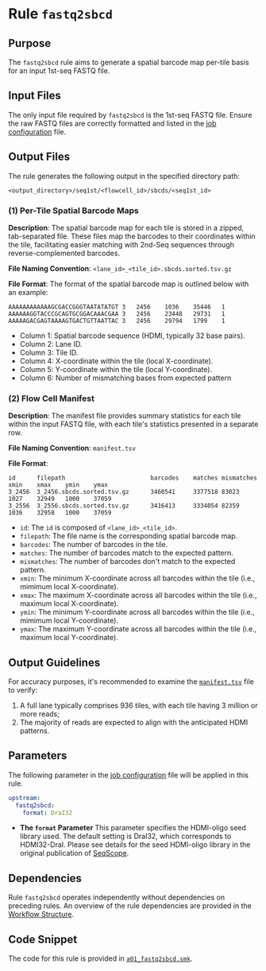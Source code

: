 # Rule `fastq2sbcd`

## Purpose
The `fastq2sbcd` rule aims to generate a spatial barcode map per-tile basis for an input 1st-seq FASTQ file.

## Input Files
The only input file required by `fastq2sbcd` is the 1st-seq FASTQ file. Ensure the raw FASTQ files are correctly formatted and listed in the [job configuration](../../basic_usage/job_config.md) file.

## Output Files
The rule generates the following output in the specified directory path: 
```
<output_directory>/seq1st/<flowcell_id>/sbcds/<seq1st_id>
```

### (1) Per-Tile Spatial Barcode Maps

**Description**:
The spatial barcode map for each tile is stored in a zipped, tab-separated file. These files map the barcodes to their coordinates within the tile, facilitating easier matching with 2nd-Seq sequences through reverse-complemented barcodes.

**File Naming Convention**:
 `<lane_id>_<tile_id>.sbcds.sorted.tsv.gz`

**File Format**:
The format of the spatial barcode map is outlined below with an example:

```
AAAAAAAAAAAAGCGACCGGGTAATATATGT	3	2456	1036	35446	1
AAAAAAGGTACCCGCAGTGCGGACAAACGAA	3	2456	23448	29731	1
AAAAAGACGAGTAAAAGTGACTGTTAATTAC	3	2456	29794	1799	1
```

- Column 1: Spatial barcode sequence (HDMI, typically 32 base pairs).
- Column 2: Lane ID.
- Column 3: Tile ID.
- Column 4: X-coordinate within the tile (local X-coordinate).
- Column 5: Y-coordinate within the tile (local Y-coordinate).
- Column 6: Number of mismatching bases from expected pattern

### (2) Flow Cell Manifest
**Description**:
The manifest file provides summary statistics for each tile within the input FASTQ file, with each tile's statistics presented in a separate row.

**File Naming Convention**:
`manifest.tsv` 

**File Format**:

```
id      filepath                        barcodes    matches mismatches  xmin    xmax    ymin    ymax
3_2456  3_2456.sbcds.sorted.tsv.gz      3460541     3377518 83023       1027    32949   1000    37059
3_2556  3_2556.sbcds.sorted.tsv.gz      3416413     3334054 82359       1036    32958   1000    37059
```

- `id`: The `id` is composed of `<lane_id>_<tile_id>`.
- `filepath`: The file name is the corresponding spatial barcode map.
- `barcodes`: The number of barcodes in the tile.
- `matches`: The number of barcodes match to the expected pattern.
- `mismatches`: The number of barcodes don't match to the expected pattern.
- `xmin`: The minimum X-coordinate across all barcodes within the tile (i.e., mimimum local X-coordinate).
- `xmax`: The maximum X-coordinate across all barcodes within the tile (i.e., maximum local X-coordinate).
- `ymin`: The minimum Y-coordinate across all barcodes within the tile (i.e., mimimum local Y-coordinate).
- `ymax`: The maximum Y-coordinate across all barcodes within the tile (i.e., maximum local Y-coordinate).

## Output Guidelines
For accuracy purposes, it's recommended to examine the [`manifest.tsv`](#2-flow-cell-manifest) file to verify:

1. A full lane typically comprises 936 tiles, with each tile having 3 million or more reads;
2. The majority of reads are expected to align with the anticipated HDMI patterns.


## Parameters
The following parameter in the [job configuration](../../basic_usage/job_config.md) file will be applied in this rule. 

```yaml
upstream:
  fastq2sbcd:
    format: DraI32 
```

* **The `format` Parameter**
This parameter specifies the HDMI-oligo seed library used. The default setting is DraI32, which corresponds to HDMI32-DraI. Please see details for the seed HDMI-oligo library in the original publication of [SeqScope](https://doi.org/10.1016/j.cell.2021.05.010).

## Dependencies
Rule `fastq2sbcd` operates independently without dependencies on preceding rules. An overview of the rule dependencies are provided in the [Workflow Structure](../../home/workflow_structure.md).

## Code Snippet 
The code for this rule is provided in [`a01_fastq2sbcd.smk`](https://github.com/seqscope/NovaScope/blob/main/rules/a01_fastq2sbcd.smk).
